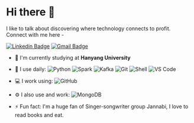 # Hi there 👋

I like to talk about discovering where technology connects to profit. Connect with me here -

[![Linkedin Badge](https://img.shields.io/badge/-moshfiqrony-blue?style=plastic&logo=Linkedin&logoColor=white&link=https://www.linkedin.com/in/moshfiqrony/)](https://www.linkedin.com/in/moshfiqrony/)
[![Gmail Badge](https://img.shields.io/badge/-15203012@iubat.edu-c14438?style=plastic&logo=Gmail&logoColor=white&link=mailto:15203012@iubat.edu)](mailto:15203012@iubat.edu)

- 🏢 I'm currently studying at **Hanyang University**
- 🚀 I use daily:
  ![Python](https://img.shields.io/badge/-Python-8fcfd1?style=plastic&logo=Python)
  ![Spark](https://img.shields.io/badge/-Python-8fcfd1?style=plastic&logo=Python)
  ![Kafka](https://img.shields.io/badge/-Python-8fcfd1?style=plastic&logo=Python)
  ![Git](https://img.shields.io/badge/-Git-black?style=plastic&logo=git)
  ![Shell](https://img.shields.io/badge/-Shell-blasck?style=plastic&logo=Shell)
  ![VS Code](https://img.shields.io/badge/-VS%20Code-007ACC?style=plastic&logo=visual-studio-code)
- 💻 I work using:
  ![GitHub](https://img.shields.io/badge/-GitHub-181717?style=plastic&logo=github)
- ⚙️ I also use and work: 
  ![MongoDB](https://img.shields.io/badge/-MongoDB-black?style=plastic&logo=mongodb)
  
- ⚡️ Fun fact: I'm a huge fan of Singer-songwriter group Jannabi, I love to read books and eat.
